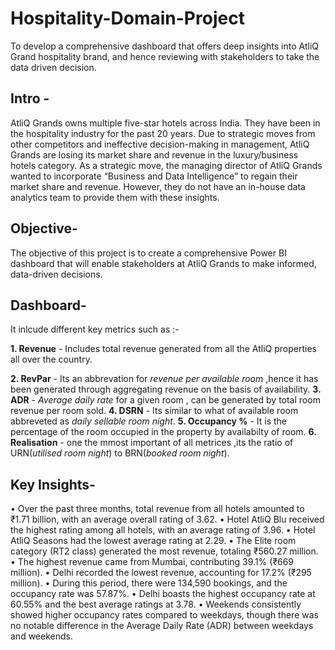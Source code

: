 # Hospitality-Domain-Project
To develop a comprehensive dashboard that offers deep insights into AtliQ Grand hospitality brand, and hence reviewing with stakeholders to take the data driven decision.

## **Intro -**
AtliQ Grands owns multiple five-star hotels across India. They have been in the hospitality industry for the past 20 years. Due to strategic moves from other competitors and ineffective decision-making in management, AtliQ Grands are losing its market share and revenue in the luxury/business hotels category. As a strategic move, the managing director of AtliQ Grands wanted to incorporate “Business and Data Intelligence” to regain their market share and revenue. However, they do not have an in-house data analytics team to provide them with these insights.

## **Objective-**
The objective of this project is to create a comprehensive Power BI dashboard that will enable stakeholders at AtliQ Grands to make informed, data-driven decisions.

## **Dashboard-**
It inlcude different key metrics such as :-

**1. Revenue** - Includes total revenue generated from all the AtliQ properties all over the country.

**2. RevPar** - Its an abbrevation for _revenue per available room_ ,hence it has been generated through aggregating revenue on the basis of availability.
**3. ADR** - _Average daily rate_ for a given room , can be generated by total room revenue per room sold.
**4. DSRN** - Its similar to what of available room abbreveted as _daily sellable room night_.
**5. Occupancy %** - It is the percentage of the room occupied in the property by availabilty of room.
**6. Realisation** - one the mmost important of all metrices ,its the ratio of URN(_utilised room night_) to BRN(_booked room night_).

## **Key Insights-**
• Over the past three months, total revenue from all hotels amounted to ₹1.71 billion, with an average overall rating of 3.62.
• Hotel AtliQ Blu received the highest rating among all hotels, with an average rating of 3.96.
• Hotel AtliQ Seasons had the lowest average rating at 2.29.
• The Elite room category (RT2 class) generated the most revenue, totaling ₹560.27 million.
• The highest revenue came from Mumbai, contributing 39.1% (₹669 million).
• Delhi recorded the lowest revenue, accounting for 17.2% (₹295 million).
• During this period, there were 134,590 bookings, and the occupancy rate was 57.87%.
• Delhi boasts the highest occupancy rate at 60.55% and the best average ratings at 3.78.
• Weekends consistently showed higher occupancy rates compared to weekdays, though there was no notable difference in the Average Daily Rate (ADR) between weekdays and weekends.
